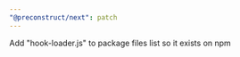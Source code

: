 ```yaml
---
"@preconstruct/next": patch
---
```


Add "hook-loader.js" to package files list so it exists on npm
